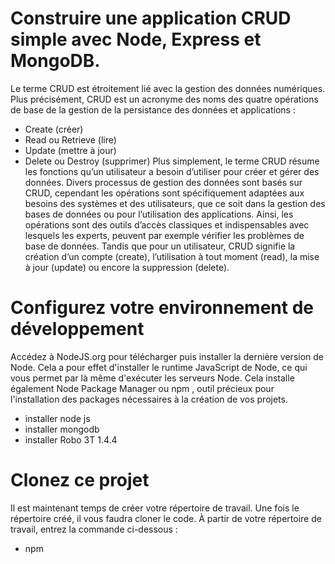 # Construire une application CRUD simple avec Node, Express et MongoDB.
Le terme CRUD est étroitement lié avec la gestion des données numériques. Plus précisément, CRUD est un acronyme des noms des quatre opérations de base de la gestion de la persistance des données et applications :

- Create (créer)
- Read ou Retrieve (lire)
- Update (mettre à jour)
- Delete ou Destroy (supprimer)
Plus simplement, le terme CRUD résume les fonctions qu’un utilisateur a besoin d’utiliser pour créer et gérer des données. Divers processus de gestion des données sont basés sur CRUD, cependant les opérations sont spécifiquement adaptées aux besoins des systèmes et des utilisateurs, que ce soit dans la gestion des bases de données ou pour l’utilisation des applications. Ainsi, les opérations sont des outils d’accès classiques et indispensables avec lesquels les experts, peuvent par exemple vérifier les problèmes de base de données. Tandis que pour un utilisateur, CRUD signifie la création d’un compte (create), l’utilisation à tout moment (read), la mise à jour (update) ou encore la suppression (delete). 
 # Configurez votre environnement de développement
 Accédez à NodeJS.org pour télécharger puis installer la dernière version de Node. Cela a pour effet d'installer le runtime JavaScript de Node, ce qui vous permet par là même d'exécuter les serveurs Node. Cela installe également Node Package Manager ou npm  , outil précieux pour l'installation des packages nécessaires à la création de vos projets.
 - installer node js
 - installer mongodb
 - installer Robo 3T 1.4.4
 # Clonez ce projet 
Il est maintenant temps de créer votre répertoire de travail.
Une fois le répertoire créé, il vous faudra cloner le code. À partir de votre répertoire de travail, entrez la commande ci-dessous :
- npm 
